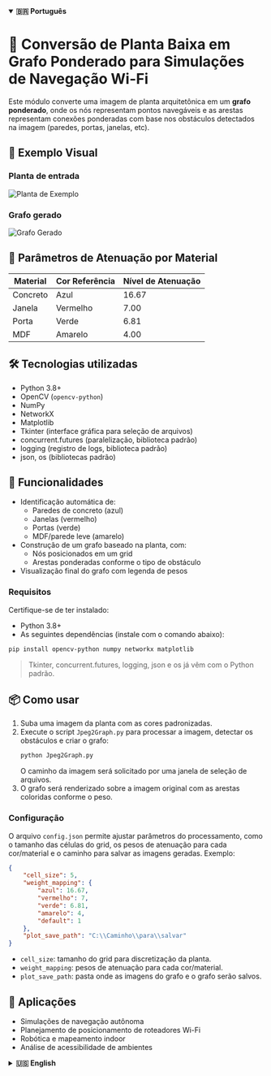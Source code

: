 <details open>
  <summary><strong>🇧🇷 Português</strong></summary>

<h1>🧠 Conversão de Planta Baixa em Grafo Ponderado para Simulações de Navegação Wi-Fi</h1>

Este módulo converte uma imagem de planta arquitetônica em um **grafo ponderado**, onde os nós representam pontos navegáveis e as arestas representam conexões ponderadas com base nos obstáculos detectados na imagem (paredes, portas, janelas, etc).

## 📌 Exemplo Visual

### Planta de entrada

![Planta de Exemplo](https://github.com/LazaroJPR/TCC/blob/main/Dados/Plantas%20Padronizadas/Salas%20Professores.jpg)

### Grafo gerado

![Grafo Gerado](https://github.com/LazaroJPR/TCC/blob/main/Dados/Grafos/Salas%20Professores.png)

## 🧱 Parâmetros de Atenuação por Material

| Material  | Cor Referência | Nível de Atenuação |
|-----------|----------------|--------------------|
| Concreto  | Azul           | 16.67              |
| Janela    | Vermelho       | 7.00               |
| Porta     | Verde          | 6.81               |
| MDF       | Amarelo        | 4.00               |

## 🛠️ Tecnologias utilizadas

- Python 3.8+
- OpenCV (`opencv-python`)
- NumPy
- NetworkX
- Matplotlib
- Tkinter (interface gráfica para seleção de arquivos)
- concurrent.futures (paralelização, biblioteca padrão)
- logging (registro de logs, biblioteca padrão)
- json, os (bibliotecas padrão)

## 🚧 Funcionalidades

- Identificação automática de:
  - Paredes de concreto (azul)
  - Janelas (vermelho)
  - Portas (verde)
  - MDF/parede leve (amarelo)
- Construção de um grafo baseado na planta, com:
  - Nós posicionados em um grid
  - Arestas ponderadas conforme o tipo de obstáculo
- Visualização final do grafo com legenda de pesos

### Requisitos

Certifique-se de ter instalado:
- Python 3.8+  
- As seguintes dependências (instale com o comando abaixo):

```bash
pip install opencv-python numpy networkx matplotlib
```

> Tkinter, concurrent.futures, logging, json e os já vêm com o Python padrão.

## 📦 Como usar

1. Suba uma imagem da planta com as cores padronizadas.
2. Execute o script `Jpeg2Graph.py` para processar a imagem, detectar os obstáculos e criar o grafo:
   ```bash
   python Jpeg2Graph.py
   ```
   O caminho da imagem será solicitado por uma janela de seleção de arquivos.
3. O grafo será renderizado sobre a imagem original com as arestas coloridas conforme o peso.

### Configuração

O arquivo `config.json` permite ajustar parâmetros do processamento, como o tamanho das células do grid, os pesos de atenuação para cada cor/material e o caminho para salvar as imagens geradas. Exemplo:
```json
{
    "cell_size": 5,
    "weight_mapping": {
        "azul": 16.67,
        "vermelho": 7,
        "verde": 6.81,
        "amarelo": 4,
        "default": 1
    },
    "plot_save_path": "C:\\Caminho\\para\\salvar"
}
```
- `cell_size`: tamanho do grid para discretização da planta.
- `weight_mapping`: pesos de atenuação para cada cor/material.
- `plot_save_path`: pasta onde as imagens do grafo e o grafo serão salvos.

## 🎯 Aplicações

- Simulações de navegação autônoma
- Planejamento de posicionamento de roteadores Wi-Fi
- Robótica e mapeamento indoor
- Análise de acessibilidade de ambientes

</details>

<details>
  <summary><strong>🇺🇸 English</strong></summary>

<h1>🧠 Floor Plan to Weighted Graph for Wi-Fi Navigation Simulations</h1>

This module converts a **floor plan image** into a **weighted graph**, where nodes represent navigable points and edges represent weighted paths based on detected obstacles (walls, doors, windows, etc.).

## 📌 Visual Example

### Input Floor Plan

![Example Floor Plan](https://github.com/LazaroJPR/TCC/blob/main/Dados/Plantas%20Padronizadas/Salas%20Professores.jpg)

### Generated Graph

![Generated Graph](https://github.com/LazaroJPR/TCC/blob/main/Dados/Grafos/Salas%20Professores.png)

## 🧱 Attenuation Parameters by Material

| Material  | Reference Color | Attenuation Level |
|-----------|------------------|--------------------|
| Concrete  | Blue             | 16.67              |
| Window    | Red              | 7.00               |
| Door      | Green            | 6.81               |
| MDF       | Yellow           | 4.00               |

## 🛠️ Technologies Used

- Python 3.8+
- OpenCV (`opencv-python`)
- NumPy
- NetworkX
- Matplotlib
- Tkinter (GUI for file selection)
- concurrent.futures (parallelization, standard library)
- logging (logging, standard library)
- json, os (standard libraries)

## 🚧 Features

- Automatic detection of:
  - Concrete walls (blue)
  - Windows (red)
  - Doors (green)
  - MDF/light walls (yellow)
- Graph construction with:
  - Nodes placed on a grid
  - Edges weighted by obstacle type
- Final visualization with color-coded weights and legend

### Requirements

Make sure you have installed:
- Python 3.8+  
- The following dependencies (install with the command below):

```bash
pip install opencv-python numpy networkx matplotlib
```

> Tkinter, concurrent.futures, logging, json and os are included in standard Python.

## 📦 How to Use

1. Upload a standardized color-coded floor plan image.
2. Run the `Jpeg2Graph.py` script to process the image, detect obstacles, and build the graph:
   ```bash
   python Jpeg2Graph.py
   ```
   The image path will be requested via a file selection dialog.
3. The graph is rendered over the original image with color-coded weighted edges.

### Configuration

The `config.json` file allows you to adjust processing parameters, such as grid cell size, attenuation weights for each color/material, and the path to save generated images. Example:
```json
{
    "cell_size": 5,
    "weight_mapping": {
        "azul": 16.67,
        "vermelho": 7,
        "verde": 6.81,
        "amarelo": 4,
        "default": 1
    },
    "plot_save_path": "C:\\Path\\to\\save"
}
```
- `cell_size`: grid size for discretizing the floor plan.
- `weight_mapping`: attenuation weights for each color/material.
- `plot_save_path`: folder where graph images and graph will be saved.

## 🎯 Applications

- Autonomous navigation simulations
- Wi-Fi router placement planning
- Indoor robotics and mapping
- Accessibility analysis in architecture

</details>
